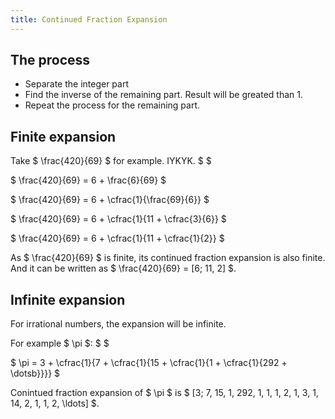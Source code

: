 ```yaml
---
title: Continued Fraction Expansion
---
```


## The process

- Separate the integer part
- Find the inverse of the remaining part. Result will be greated than 1.
- Repeat the process for the remaining part.

## Finite expansion

Take $ \frac{420}{69} $ for example. IYKYK. $ $

$ \frac{420}{69} = 6 + \frac{6}{69} $

$ \frac{420}{69} = 6 + \cfrac{1}{\frac{69}{6}} $

$ \frac{420}{69} = 6 + \cfrac{1}{11 + \cfrac{3}{6}} $

$ \frac{420}{69} = 6 + \cfrac{1}{11 + \cfrac{1}{2}} $

As $ \frac{420}{69} $ is finite, its continued fraction expansion is also
finite. And it can be written as $ \frac{420}{69} = [6; 11, 2] $.

## Infinite expansion

For irrational numbers, the expansion will be infinite.

For example $ \pi $: $ $

$ \pi = 3 + \cfrac{1}{7 + \cfrac{1}{15 + \cfrac{1}{1 + \cfrac{1}{292 +
\dotsb}}}} $

Conintued fraction expansion of $ \pi $ is $ [3; 7, 15, 1, 292, 1, 1, 1, 2,
1, 3, 1, 14, 2, 1, 1, 2, \ldots] $.
